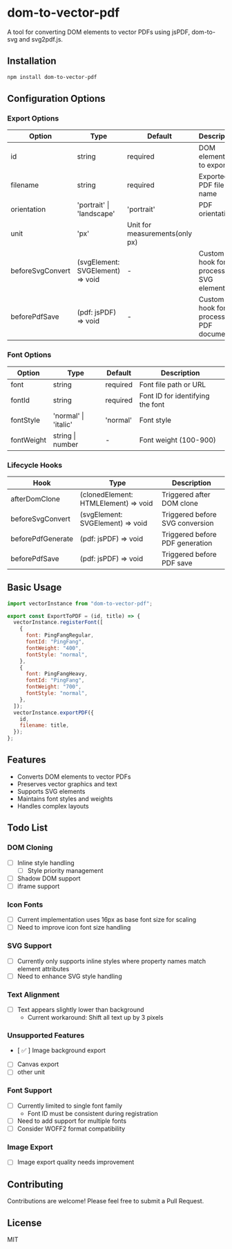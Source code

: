 # dom-to-vector-pdf

A tool for converting DOM elements to vector PDFs using jsPDF, dom-to-svg and svg2pdf.js.

## Installation

```bash
npm install dom-to-vector-pdf
```

## Configuration Options

### Export Options

| Option | Type | Default | Description |
|--------|------|---------|-------------|
| id | string | required | DOM element ID to export |
| filename | string | required | Exported PDF file name |
| orientation | 'portrait' \| 'landscape' | 'portrait' | PDF orientation |
| unit | 'px' | Unit for measurements(only px) |
| beforeSvgConvert | (svgElement: SVGElement) => void | - | Custom hook for processing SVG elements |
| beforePdfSave | (pdf: jsPDF) => void | - | Custom hook for processing PDF document |

### Font Options

| Option | Type | Default | Description |
|--------|------|---------|-------------|
| font | string | required | Font file path or URL |
| fontId | string | required | Font ID for identifying the font |
| fontStyle | 'normal' \| 'italic' | 'normal' | Font style |
| fontWeight | string \| number | - | Font weight (100-900) |

### Lifecycle Hooks

| Hook | Type | Description |
|------|------|-------------|
| afterDomClone | (clonedElement: HTMLElement) => void | Triggered after DOM clone |
| beforeSvgConvert | (svgElement: SVGElement) => void | Triggered before SVG conversion |
| beforePdfGenerate | (pdf: jsPDF) => void | Triggered before PDF generation |
| beforePdfSave | (pdf: jsPDF) => void | Triggered before PDF save |

## Basic Usage

```javascript
import vectorInstance from "dom-to-vector-pdf";

export const ExportToPDF = (id, title) => {
  vectorInstance.registerFont([
    {
      font: PingFangRegular,
      fontId: "PingFang",
      fontWeight: "400",
      fontStyle: "normal",
    },
    {
      font: PingFangHeavy,
      fontId: "PingFang",
      fontWeight: "700",
      fontStyle: "normal",
    },
  ]);
  vectorInstance.exportPDF({
    id,
    filename: title,
  });
};
```

## Features

- Converts DOM elements to vector PDFs
- Preserves vector graphics and text
- Supports SVG elements
- Maintains font styles and weights
- Handles complex layouts

## Todo List

### DOM Cloning
- [ ] Inline style handling
  - [ ] Style priority management
- [ ] Shadow DOM support
- [ ] iframe support

### Icon Fonts
- [ ] Current implementation uses 16px as base font size for scaling
- [ ] Need to improve icon font size handling

### SVG Support
- [ ] Currently only supports inline styles where property names match element attributes
- [ ] Need to enhance SVG style handling

### Text Alignment
- [ ] Text appears slightly lower than background
  - Current workaround: Shift all text up by 3 pixels

### Unsupported Features
- [ ✅  ] Image background export
- [ ] Canvas export
- [ ] other unit

### Font Support
- [ ] Currently limited to single font family
  - Font ID must be consistent during registration
- [ ] Need to add support for multiple fonts
- [ ] Consider WOFF2 format compatibility

### Image Export
- [ ] Image export quality needs improvement

## Contributing

Contributions are welcome! Please feel free to submit a Pull Request.

## License

MIT
